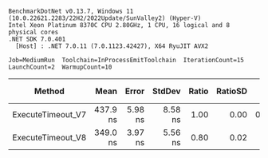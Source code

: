 ```

BenchmarkDotNet v0.13.7, Windows 11 (10.0.22621.2283/22H2/2022Update/SunValley2) (Hyper-V)
Intel Xeon Platinum 8370C CPU 2.80GHz, 1 CPU, 16 logical and 8 physical cores
.NET SDK 7.0.401
  [Host] : .NET 7.0.11 (7.0.1123.42427), X64 RyuJIT AVX2

Job=MediumRun  Toolchain=InProcessEmitToolchain  IterationCount=15  
LaunchCount=2  WarmupCount=10  

```
|            Method |     Mean |   Error |  StdDev | Ratio | RatioSD |   Gen0 | Allocated | Alloc Ratio |
|------------------ |---------:|--------:|--------:|------:|--------:|-------:|----------:|------------:|
| ExecuteTimeout_V7 | 437.9 ns | 5.98 ns | 8.58 ns |  1.00 |    0.00 | 0.0286 |     728 B |        1.00 |
| ExecuteTimeout_V8 | 349.0 ns | 3.97 ns | 5.56 ns |  0.80 |    0.02 |      - |         - |        0.00 |

